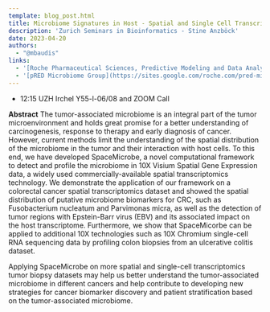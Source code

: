 ```yaml
---
template: blog_post.html
title: Microbiome Signatures in Host - Spatial and Single Cell Transcriptomics
description: 'Zurich Seminars in Bioinformatics - Stine Anzböck'
date: 2023-04-20
authors:
  - "@mbaudis"
links:
  - '[Roche Pharmaceutical Sciences, Predictive Modeling and Data Analytics (PMDA)](https://sites.google.com/roche.com/pmda/home)'
  - '[pRED Microbiome Group](https://sites.google.com/roche.com/pred-microbiome)'
---
```


* 12:15 UZH Irchel Y55-l-06/08 and ZOOM Call

**Abstract** The tumor-associated microbiome is an integral part of the tumor microenvironment and holds great promise for a better understanding of carcinogenesis, response to therapy and early diagnosis of cancer. However, current methods limit the understanding of the spatial distribution of the microbiome in the tumor and their interaction with host cells. To this end, we have developed SpaceMicrobe, a novel computational framework to detect and profile the microbiome in 10X Visium Spatial Gene Expression data, a widely used commercially-available spatial transcriptomics technology.<!--more--> We demonstrate the application of our framework on a colorectal cancer spatial transcriptomics dataset and showed the spatial distribution of putative microbiome biomarkers for CRC, such as Fusobacterium nucleatum and Parvimonas micra, as well as the detection of tumor regions with Epstein-Barr virus (EBV) and its associated impact on the host transcriptome. Furthermore, we show that SpaceMicorbe can be applied to additional 10X technologies such as 10X Chromium single-cell RNA sequencing data by profiling colon biopsies from an ulcerative colitis dataset.

Applying SpaceMicrobe on more spatial and single-cell transcriptomics tumor biopsy datasets may help us better understand the tumor-associated microbiome in different cancers and help contribute to developing new strategies for cancer biomarker discovery and patient stratification based on the tumor-associated microbiome.
